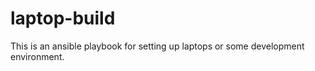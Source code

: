 laptop-build
============

This is an ansible playbook for setting up laptops or some development environment.
